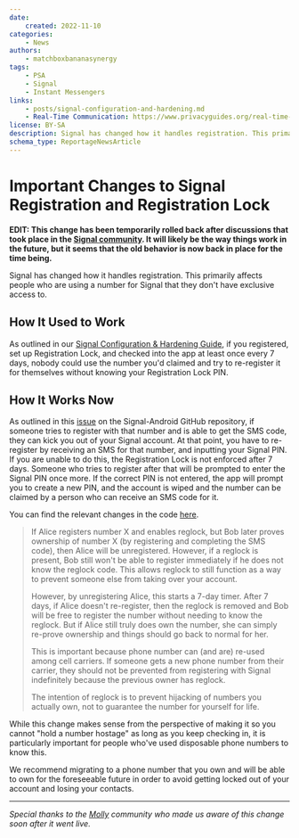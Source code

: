 ```yaml
---
date:
    created: 2022-11-10
categories:
    - News
authors:
    - matchboxbananasynergy
tags:
    - PSA
    - Signal
    - Instant Messengers
links:
    - posts/signal-configuration-and-hardening.md
    - Real-Time Communication: https://www.privacyguides.org/real-time-communication/
license: BY-SA
description: Signal has changed how it handles registration. This primarily affects people who are using a number for Signal that they don't have exclusive access to.
schema_type: ReportageNewsArticle
---
```

# Important Changes to Signal Registration and Registration Lock

**EDIT: This change has been temporarily rolled back after discussions that took place in the [Signal community](https://community.signalusers.org/t/phone-numbers-can-be-hogged-or-hijacked-permanently-using-registration-lock/6907/62). It will likely be the way things work in the future, but it seems that the old behavior is now back in place for the time being.**

Signal has changed how it handles registration. This primarily affects people who are using a number for Signal that they don't have exclusive access to.<!-- more -->

## How It Used to Work

As outlined in our [Signal Configuration & Hardening Guide](signal-configuration-and-hardening.md#signal-pin), if you registered, set up Registration Lock, and checked into the app at least once every 7 days, nobody could use the number you'd claimed and try to re-register it for themselves without knowing your Registration Lock PIN.

## How It Works Now

As outlined in this [issue](https://github.com/signalapp/Signal-Android/issues/12595#issuecomment-1310752097) on the Signal-Android GitHub repository, if someone tries to register with that number and is able to get the SMS code, they can kick you out of your Signal account. At that point, you have to re-register by receiving an SMS for that number, and inputting your Signal PIN. If you are unable to do this, the Registration Lock is not enforced after 7 days. Someone who tries to register after that will be prompted to enter the Signal PIN once more. If the correct PIN is not entered, the app will prompt you to create a new PIN, and the account is wiped and the number can be claimed by a person who can receive an SMS code for it.

You can find the relevant changes in the code [here](https://github.com/signalapp/Signal-Server/commit/80a3a8a43c8698be9f561a42762ffafe2db1409b#diff-c99f1a5184455de55e73623642ad010e2269a2d217a911e6bcf8f6bc8a79f6eaR484).

>If Alice registers number X and enables reglock, but Bob later proves ownership of number X (by registering and completing the SMS code), then Alice will be unregistered. However, if a reglock is present, Bob still won't be able to register immediately if he does not know the reglock code. This allows reglock to still function as a way to prevent someone else from taking over your account.
>
>However, by unregistering Alice, this starts a 7-day timer. After 7 days, if Alice doesn't re-register, then the reglock is removed and Bob will be free to register the number without needing to know the reglock. But if Alice still truly does own the number, she can simply re-prove ownership and things should go back to normal for her.
>
>This is important because phone number can (and are) re-used among cell carriers. If someone gets a new phone number from their carrier, they should not be prevented from registering with Signal indefinitely because the previous owner has reglock.
>
>The intention of reglock is to prevent hijacking of numbers you actually own, not to guarantee the number for yourself for life.

While this change makes sense from the perspective of making it so you cannot "hold a number hostage" as long as you keep checking in, it is particularly important for people who've used disposable phone numbers to know this.

We recommend migrating to a phone number that you own and will be able to own for the foreseeable future in order to avoid getting locked out of your account and losing your contacts.

---

*Special thanks to the [Molly](https://molly.im) community who made us aware of this change soon after it went live.*
